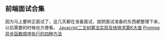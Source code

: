 前端面试合集
---
因为马上要转正面试了，这几天都在准备面试，就把面试准备的东西都整理下来，以后需要的时候也方便看。
[Javacript二叉树算法实现及快排求第K大值]()
[Promise异步函数顺序执行的四种方法]()

